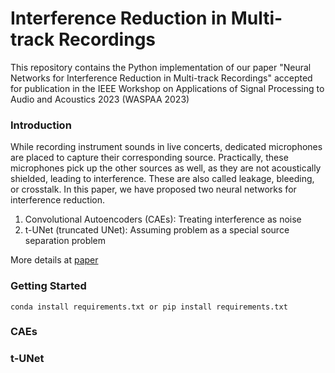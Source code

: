 # Interference Reduction in Multi-track Recordings

This repository contains the Python implementation of our paper "Neural Networks for Interference Reduction in Multi-track Recordings" accepted for publication in the IEEE Workshop on Applications of Signal Processing to Audio and Acoustics 2023 (WASPAA 2023)

### Introduction
While recording instrument sounds in live concerts, dedicated microphones are placed to capture their corresponding source. Practically, these microphones pick up the other sources as well, as they are not acoustically shielded, leading to interference. These are also called leakage, bleeding, or crosstalk. In this paper, we have proposed two neural networks for interference reduction.

1. Convolutional Autoencoders (CAEs): Treating interference as noise
2. t-UNet (truncated UNet): Assuming problem as a special source separation problem

More details at [paper]()

### Getting Started
```
conda install requirements.txt or pip install requirements.txt
```

### CAEs


### t-UNet
